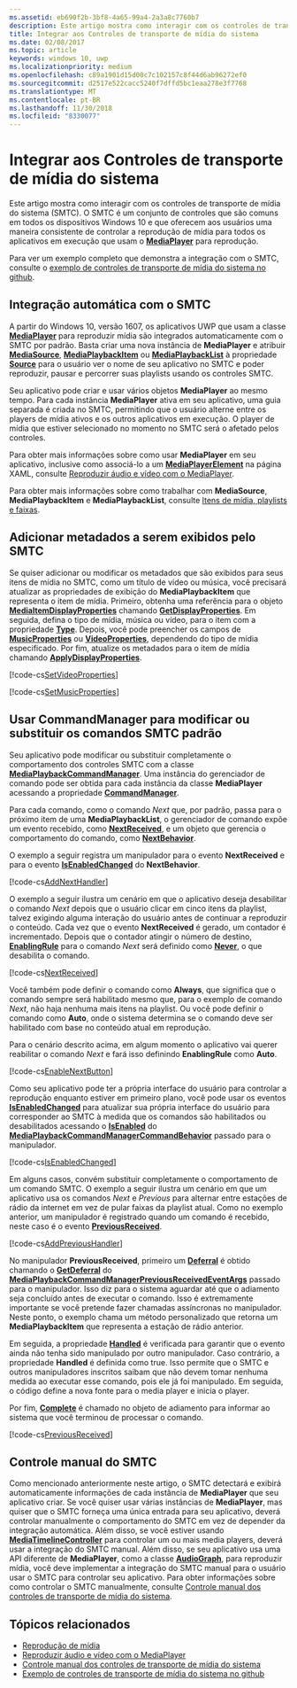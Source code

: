 ```yaml
---
ms.assetid: eb690f2b-3bf8-4a65-99a4-2a3a8c7760b7
description: Este artigo mostra como interagir com os controles de transporte de mídia do sistema.
title: Integrar aos Controles de transporte de mídia do sistema
ms.date: 02/08/2017
ms.topic: article
keywords: windows 10, uwp
ms.localizationpriority: medium
ms.openlocfilehash: c89a1901d15d00c7c102157c8f44d6ab96272ef0
ms.sourcegitcommit: d2517e522cacc5240f7dffd5bc1eaa278e3f7768
ms.translationtype: MT
ms.contentlocale: pt-BR
ms.lasthandoff: 11/30/2018
ms.locfileid: "8330077"
---
```

# <a name="integrate-with-the-system-media-transport-controls"></a>Integrar aos Controles de transporte de mídia do sistema

Este artigo mostra como interagir com os controles de transporte de mídia do sistema (SMTC). O SMTC é um conjunto de controles que são comuns em todos os dispositivos Windows 10 e que oferecem aos usuários uma maneira consistente de controlar a reprodução de mídia para todos os aplicativos em execução que usam o [**MediaPlayer**](https://msdn.microsoft.com/library/windows/apps/Windows.Media.Playback.MediaPlayer) para reprodução.

Para ver um exemplo completo que demonstra a integração com o SMTC, consulte o [exemplo de controles de transporte de mídia do sistema no github](https://github.com/Microsoft/Windows-universal-samples/tree/dev/Samples/SystemMediaTransportControls).
                    
## <a name="automatic-integration-with-smtc"></a>Integração automática com o SMTC
A partir do Windows 10, versão 1607, os aplicativos UWP que usam a classe [**MediaPlayer**](https://msdn.microsoft.com/library/windows/apps/Windows.Media.Playback.MediaPlayer) para reproduzir mídia são integrados automaticamente com o SMTC por padrão. Basta criar uma nova instância de **MediaPlayer** e atribuir [**MediaSource**](https://msdn.microsoft.com/library/windows/apps/Windows.Media.Core.MediaSource), [**MediaPlaybackItem**](https://msdn.microsoft.com/library/windows/apps/Windows.Media.Playback.MediaPlaybackItem) ou [**MediaPlaybackList**](https://msdn.microsoft.com/library/windows/apps/Windows.Media.Playback.MediaPlaybackList) à propriedade [**Source**](https://msdn.microsoft.com/library/windows/apps/Windows.Media.Playback.MediaPlayer.Source) para o usuário ver o nome de seu aplicativo no SMTC e poder reproduzir, pausar e percorrer suas playlists usando os controles SMTC. 

Seu aplicativo pode criar e usar vários objetos **MediaPlayer** ao mesmo tempo. Para cada instância **MediaPlayer** ativa em seu aplicativo, uma guia separada é criada no SMTC, permitindo que o usuário alterne entre os players de mídia ativos e os outros aplicativos em execução. O player de mídia que estiver selecionado no momento no SMTC será o afetado pelos controles.

Para obter mais informações sobre como usar **MediaPlayer** em seu aplicativo, inclusive como associá-lo a um [**MediaPlayerElement**](https://msdn.microsoft.com/library/windows/apps/Windows.UI.Xaml.Controls.MediaPlayerElement) na página XAML, consulte [Reproduzir áudio e vídeo com o MediaPlayer](play-audio-and-video-with-mediaplayer.md). 

Para obter mais informações sobre como trabalhar com **MediaSource**, **MediaPlaybackItem** e **MediaPlaybackList**, consulte [Itens de mídia, playlists e faixas](media-playback-with-mediasource.md).

## <a name="add-metadata-to-be-displayed-by-the-smtc"></a>Adicionar metadados a serem exibidos pelo SMTC
Se quiser adicionar ou modificar os metadados que são exibidos para seus itens de mídia no SMTC, como um título de vídeo ou música, você precisará atualizar as propriedades de exibição do **MediaPlaybackItem** que representa o item de mídia. Primeiro, obtenha uma referência para o objeto [**MediaItemDisplayProperties**](https://msdn.microsoft.com/library/windows/apps/Windows.Media.Playback.MediaItemDisplayProperties) chamando [**GetDisplayProperties**](https://msdn.microsoft.com/library/windows/apps/Windows.Media.Playback.MediaPlaybackItem.GetDisplayProperties). Em seguida, defina o tipo de mídia, música ou vídeo, para o item com a propriedade [**Type**](https://msdn.microsoft.com/library/windows/apps/Windows.Media.Playback.MediaItemDisplayProperties.Type). Depois, você pode preencher os campos de [**MusicProperties**](https://msdn.microsoft.com/library/windows/apps/Windows.Media.Playback.MediaItemDisplayProperties.MusicProperties) ou [**VideoProperties**](https://msdn.microsoft.com/library/windows/apps/Windows.Media.Playback.MediaItemDisplayProperties.VideoProperties), dependendo do tipo de mídia especificado. Por fim, atualize os metadados para o item de mídia chamando [**ApplyDisplayProperties**](https://msdn.microsoft.com/library/windows/apps/mt489923).

[!code-cs[SetVideoProperties](./code/MediaSource_RS1/cs/MainPage.xaml.cs#SnippetSetVideoProperties)]

[!code-cs[SetMusicProperties](./code/MediaSource_RS1/cs/MainPage.xaml.cs#SnippetSetMusicProperties)]

## <a name="use-commandmanager-to-modify-or-override-the-default-smtc-commands"></a>Usar CommandManager para modificar ou substituir os comandos SMTC padrão
Seu aplicativo pode modificar ou substituir completamente o comportamento dos controles SMTC com a classe [**MediaPlaybackCommandManager**](https://msdn.microsoft.com/library/windows/apps/Windows.Media.Playback.MediaPlaybackCommandManager). Uma instância do gerenciador de comando pode ser obtida para cada instância da classe **MediaPlayer** acessando a propriedade [**CommandManager**](https://msdn.microsoft.com/library/windows/apps/Windows.Media.Playback.MediaPlayer.CommandManager).

Para cada comando, como o comando *Next* que, por padrão, passa para o próximo item de uma **MediaPlaybackList**, o gerenciador de comando expõe um evento recebido, como [**NextReceived**](https://msdn.microsoft.com/library/windows/apps/Windows.Media.Playback.MediaPlaybackCommandManager.NextReceived), e um objeto que gerencia o comportamento do comando, como [**NextBehavior**](https://msdn.microsoft.com/library/windows/apps/Windows.Media.Playback.MediaPlaybackCommandManager.NextBehavior). 

O exemplo a seguir registra um manipulador para o evento **NextReceived** e para o evento [**IsEnabledChanged**](https://msdn.microsoft.com/library/windows/apps/Windows.Media.Playback.MediaPlaybackCommandManagerCommandBehavior.IsEnabledChanged) do **NextBehavior**.

[!code-cs[AddNextHandler](./code/SMTC_RS1/cs/MainPage.xaml.cs#SnippetAddNextHandler)]

O exemplo a seguir ilustra um cenário em que o aplicativo deseja desabilitar o comando *Next* depois que o usuário clicar em cinco itens da playlist, talvez exigindo alguma interação do usuário antes de continuar a reproduzir o conteúdo. Cada vez que o evento **NextReceived** é gerado, um contador é incrementado. Depois que o contador atingir o número de destino, [**EnablingRule**](https://msdn.microsoft.com/library/windows/apps/Windows.Media.Playback.MediaPlaybackCommandManagerCommandBehavior.EnablingRule) para o comando *Next* será definido como [**Never**](https://msdn.microsoft.com/library/windows/apps/Windows.Media.Playback.MediaCommandEnablingRule), o que desabilita o comando. 

[!code-cs[NextReceived](./code/SMTC_RS1/cs/MainPage.xaml.cs#SnippetNextReceived)]

Você também pode definir o comando como **Always**, que significa que o comando sempre será habilitado mesmo que, para o exemplo de comando *Next*, não haja nenhuma mais itens na playlist. Ou você pode definir o comando como **Auto**, onde o sistema determina se o comando deve ser habilitado com base no conteúdo atual em reprodução.

Para o cenário descrito acima, em algum momento o aplicativo vai querer reabilitar o comando *Next* e fará isso definindo **EnablingRule** como **Auto**.

[!code-cs[EnableNextButton](./code/SMTC_RS1/cs/MainPage.xaml.cs#SnippetEnableNextButton)]

Como seu aplicativo pode ter a própria interface do usuário para controlar a reprodução enquanto estiver em primeiro plano, você pode usar os eventos [**IsEnabledChanged**](https://msdn.microsoft.com/library/windows/apps/Windows.Media.Playback.MediaPlaybackCommandManagerCommandBehavior.IsEnabledChanged) para atualizar sua própria interface do usuário para corresponder ao SMTC à medida que os comandos são habilitados ou desabilitados acessando o [**IsEnabled**](https://msdn.microsoft.com/library/windows/apps/Windows.Media.Playback.MediaPlaybackCommandManagerCommandBehavior.IsEnabled) do [**MediaPlaybackCommandManagerCommandBehavior**](https://msdn.microsoft.com/library/windows/apps/Windows.Media.Playback.MediaPlaybackCommandManagerCommandBehavior) passado para o manipulador.

[!code-cs[IsEnabledChanged](./code/SMTC_RS1/cs/MainPage.xaml.cs#SnippetIsEnabledChanged)]

Em alguns casos, convém substituir completamente o comportamento de um comando SMTC. O exemplo a seguir ilustra um cenário em que um aplicativo usa os comandos *Next* e *Previous* para alternar entre estações de rádio da internet em vez de pular faixas da playlist atual. Como no exemplo anterior, um manipulador é registrado quando um comando é recebido, neste caso é o evento [**PreviousReceived**](https://msdn.microsoft.com/library/windows/apps/Windows.Media.Playback.MediaPlaybackCommandManager.PreviousReceived).

[!code-cs[AddPreviousHandler](./code/SMTC_RS1/cs/MainPage.xaml.cs#SnippetAddPreviousHandler)]

No manipulador **PreviousReceived**, primeiro um [**Deferral**](https://msdn.microsoft.com/library/windows/apps/Windows.Foundation.Deferral) é obtido chamando o [**GetDeferral**](https://msdn.microsoft.com/library/windows/apps/Windows.Media.Playback.MediaPlaybackCommandManagerPreviousReceivedEventArgs.GetDeferral) do [**MediaPlaybackCommandManagerPreviousReceivedEventArgs**](https://msdn.microsoft.com/library/windows/apps/Windows.Media.Playback.MediaPlaybackCommandManagerPreviousReceivedEventArgs) passado para o manipulador. Isso diz para o sistema aguardar até que o adiamento seja concluído antes de executar o comando. Isso é extremamente importante se você pretende fazer chamadas assíncronas no manipulador. Neste ponto, o exemplo chama um método personalizado que retorna um **MediaPlaybackItem** que representa a estação de rádio anterior.

Em seguida, a propriedade [**Handled**](https://msdn.microsoft.com/library/windows/apps/Windows.Media.Playback.MediaPlaybackCommandManagerPreviousReceivedEventArgs.Handled) é verificada para garantir que o evento ainda não tenha sido manipulado por outro manipulador. Caso contrário, a propriedade **Handled** é definida como true. Isso permite que o SMTC e outros manipuladores inscritos saibam que não devem tomar nenhuma medida ao executar esse comando, pois ele já foi manipulado. Em seguida, o código define a nova fonte para o media player e inicia o player.

Por fim, [**Complete**](https://msdn.microsoft.com/library/windows/apps/Windows.Foundation.Deferral.Complete) é chamado no objeto de adiamento para informar ao sistema que você terminou de processar o comando.

[!code-cs[PreviousReceived](./code/SMTC_RS1/cs/MainPage.xaml.cs#SnippetPreviousReceived)]
                
## <a name="manual-control-of-the-smtc"></a>Controle manual do SMTC
Como mencionado anteriormente neste artigo, o SMTC detectará e exibirá automaticamente informações de cada instância de **MediaPlayer** que seu aplicativo criar. Se você quiser usar várias instâncias de **MediaPlayer**, mas quiser que o SMTC forneça uma única entrada para seu aplicativo, deverá controlar manualmente o comportamento do SMTC em vez de depender da integração automática. Além disso, se você estiver usando [**MediaTimelineController**](https://msdn.microsoft.com/library/windows/apps/Windows.Media.MediaTimelineController) para controlar um ou mais media players, deverá usar a integração do SMTC manual. Além disso, se seu aplicativo usa uma API diferente de **MediaPlayer**, como a classe [**AudioGraph**](https://msdn.microsoft.com/library/windows/apps/Windows.Media.Audio.AudioGraph), para reproduzir mídia, você deve implementar a integração do SMTC manual para o usuário usar o SMTC para controlar seu aplicativo. Para obter informações sobre como controlar o SMTC manualmente, consulte [Controle manual dos controles de transporte de mídia do sistema](system-media-transport-controls.md).



## <a name="related-topics"></a>Tópicos relacionados
* [Reprodução de mídia](media-playback.md)
* [Reproduzir áudio e vídeo com o MediaPlayer](play-audio-and-video-with-mediaplayer.md)
* [Controle manual dos controles de transporte de mídia do sistema](system-media-transport-controls.md)
* [Exemplo de controles de transporte de mídia do sistema no github](https://github.com/Microsoft/Windows-universal-samples/tree/dev/Samples/SystemMediaTransportControls)
 

 




